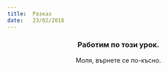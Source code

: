 ```yaml
---
title:  Разказ
date:   23/02/2018
---
```


### <center>Работим по този урок.</center>
<center>Моля, върнете се по-късно.</center>